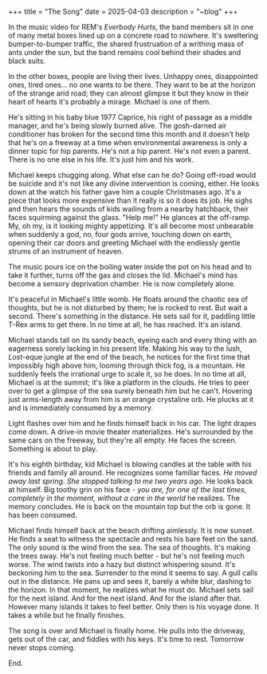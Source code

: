 +++
title = "The Song"
date = 2025-04-03
description = "~blog"
+++

In the music video for REM's *Everbody Hurts*, the band members sit in one of many metal boxes lined up on a concrete road to nowhere. It's sweltering bumper-to-bumper traffic, the shared frustruation of a writhing mass of ants under the sun, but the band remains cool behind their shades and black suits. 

In the other boxes, people are living their lives. Unhappy ones, disappointed ones, tired ones... no one wants to be there. They want to be at the horizon of the strange arid road; they can almost glimpse it but they know in their heart of hearts it's probably a mirage. Michael is one of them.

He's sitting in his baby blue 1977 Caprice, his right of passage as a middle manager, and he's being slowly burned alive. The gosh-darned air conditioner has broken for the second time this month and it doesn't help that he's on a freeway at a time when environmental awareness is only a dinner topic for hip parents. He's not a hip parent. He's not even a parent. There is no one else in his life. It's just him and his work. 

Michael keeps chugging along. What else can he do? Going off-road would be suicide and it's not like any divine intervention is coming, either. He looks down at the watch his father gave him a couple Christmases ago. It's a piece that looks more expensive than it really is so it does its job. He sighs and then hears the sounds of kids wailing from a nearby hatchback, their faces squirming against the glass. "Help me!" He glances at the off-ramp. My, oh my, is it looking mighty appetizing. It's all become most unbearable when suddenly a god, no, four gods arrive, touching down on earth, opening their car doors and greeting Michael with the endlessly gentle strums of an instrument of heaven.     

The music pours ice on the boiling water inside the pot on his head and to take it further, turns off the gas and closes the lid. Michael's mind has become a sensory deprivation chamber. He is now completely alone.

It's peaceful in Michael's little womb. He floats around the chaotic sea of thoughts, but he is not disturbed by them; he is rocked to rest. But wait a second. There's something in the distance. He sets sail for it, paddling little T-Rex arms to get there. In no time at all, he has reached. It's an island.

Michael stands tall on its sandy beach, eyeing each and every thing with an eagerness sorely lacking in his present life. Making his way to the lush, *Lost*-eque jungle at the end of the beach, he notices for the first time that impossibly high above him, looming through thick fog, is a mountain. He suddenly feels the irrational urge to scale it, so he does. In no time at all, Michael is at the summit; it's like a platform in the clouds. He tries to peer over to get a glimpse of the sea surely beneath him but he can't. Hovering just arms-length away from him is an orange crystaline orb. He plucks at it and is immediately consumed by a memory.

Light flashes over him and he finds himself back in his car. The light drapes come down. A drive-in movie theater materializes. He's surrounded by the same cars on the freeway, but they're all empty. He faces the screen. Something is about to play. 

It's his eighth birthday, kid Michael is blowing candles at the table with his friends and family all around. He recognizes some familiar faces. *He moved away last spring*. *She stopped talking to me two years ago*. He looks back at himself. Big toothy grin on his face - *you are, for one of the last times, completely in the moment, without a care in the world* he realizes. The memory concludes. He is back on the mountain top but the orb is gone. It has been consumed.

Michael finds himself back at the beach drifting aimlessly. It is now sunset. He finds a seat to witness the spectacle and rests his bare feet on the sand. The only sound is the wind from the sea. The sea of thoughts. It's making the trees sway. He's not feeling much better - but he's not feeling much worse. The wind twists into a hazy but distinct whispering sound. It's beckoning him to the sea. Surrender to the mind it seems to say. A gull calls out in the distance. He pans up and sees it, barely a white blur, dashing to the horizon. In that moment, he realizes what he must do. Michael sets sail for the next island. And for the next island. And for the island after that. However many islands it takes to feel better. Only then is his voyage done. It takes a while but he finally finishes. 

The song is over and Michael is finally home. He pulls into the driveway, gets out of the car, and fiddles with his keys. It's time to rest. Tomorrow never stops coming. 

End.









